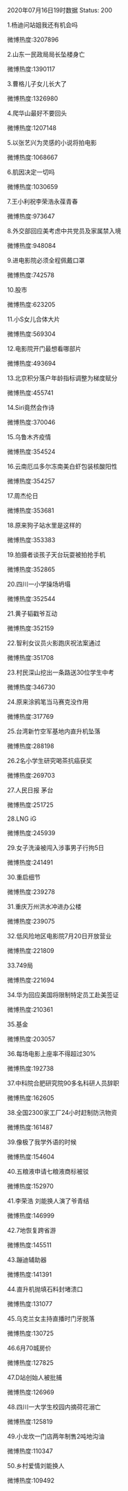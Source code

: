 2020年07月16日19时数据
Status: 200

1.杨迪问站姐我还有机会吗

微博热度:3207896

2.山东一民政局局长坠楼身亡

微博热度:1390117

3.曹格儿子女儿长大了

微博热度:1326980

4.爬华山最好不要回头

微博热度:1207148

5.以张艺兴为灵感的小说将拍电影

微博热度:1068667

6.肌因决定一切吗

微博热度:1030659

7.王小利祝李荣浩永葆青春

微博热度:973647

8.外交部回应美考虑中共党员及家属禁入境

微博热度:948084

9.进电影院必须全程佩戴口罩

微博热度:742578

10.股市

微博热度:623205

11.小S女儿合体大片

微博热度:569304

12.电影院开门最想看哪部片

微博热度:493694

13.北京积分落户年龄指标调整为梯度赋分

微博热度:455741

14.Siri竟然会作诗

微博热度:370046

15.乌鲁木齐疫情

微博热度:354524

16.云南厄瓜多尔冻南美白虾包装核酸阳性

微博热度:354257

17.周杰伦日

微博热度:353681

18.原来狗子站水里是这样的

微博热度:353383

19.拍摄者谈孩子天台玩耍被拍抢手机

微博热度:352865

20.四川一小学操场坍塌

微博热度:352544

21.黄子韬戳爷互动

微博热度:352159

22.智利女议员火影跑庆祝法案通过

微博热度:351708

23.村民深山挖出一条路送30位学生中考

微博热度:346730

24.原来涂鸦笔当马赛克没作用

微博热度:317769

25.台湾新竹空军基地内直升机坠落

微博热度:288198

26.2名小学生研究喝茶抗癌获奖

微博热度:269703

27.人民日报 茅台

微博热度:251725

28.LNG iG

微博热度:245939

29.女子洗澡被闯入涉事男子行拘5日

微博热度:241491

30.重启细节

微博热度:239278

31.重庆万州洪水冲进办公楼

微博热度:239075

32.低风险地区电影院7月20日开放营业

微博热度:221809

33.749局

微博热度:221694

34.华为回应美国将限制特定员工赴美签证

微博热度:210361

35.基金

微博热度:203057

36.每场电影上座率不得超过30%

微博热度:192738

37.中科院合肥研究院90多名科研人员辞职

微博热度:162605

38.全国2300家工厂24小时赶制防汛物资

微博热度:161487

39.像极了我学外语的时候

微博热度:154604

40.五粮液申请七粮液商标被驳

微博热度:152970

41.李荣浩 刘能换人演了爷青结

微博热度:146999

42.7地恢复跨省游

微博热度:145511

43.蹦迪辅助器

微博热度:141391

44.直升机抛填石料封堵溃口

微博热度:131077

45.乌克兰女主持直播时门牙脱落

微博热度:130725

46.6月70城房价

微博热度:127825

47.D站创始人被批捕

微博热度:126969

48.四川一大学生校园内摘荷花溺亡

微博热度:125819

49.小龙坎一门店两年制售2吨地沟油

微博热度:110347

50.乡村爱情刘能换人

微博热度:109492

